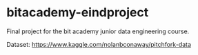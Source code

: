 # bitacademy-eindproject
Final project for the bit academy junior data engineering course.

Dataset: https://www.kaggle.com/nolanbconaway/pitchfork-data
